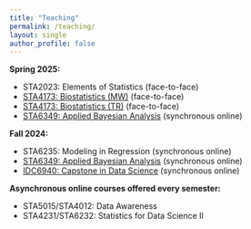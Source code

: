 ```yaml
---
title: "Teaching"
permalink: /teaching/
layout: single
author_profile: false
---
```


<b>Spring 2025:</b>

<ul>
  <li>STA2023: Elements of Statistics (face-to-face)
  <li><a href="https://samanthaseals.github.io/STA4173Sp25MW/">STA4173: Biostatistics (MW)</a> (face-to-face)</li>
  <li><a href="https://samanthaseals.github.io/STA4173Sp25TR/">STA4173: Biostatistics (TR)</a> (face-to-face)</li>
  <li><a href="https://samanthaseals.github.io/STA6349Sp25/">STA6349: Applied Bayesian Analysis</a> (synchronous online)</li>
</ul>

<b>Fall 2024:</b>

<ul>
  <li>STA6235: Modeling in Regression (synchronous online)</li>
  <li><a href="https://samanthaseals.github.io/STA6349Fa24/">STA6349: Applied Bayesian Analysis</a> (synchronous online)</li>
  <li><a href="https://capstone4ds.github.io/project.html">IDC6940: Capstone in Data Science</a> (synchronous online)</li>
</ul>

<b>Asynchronous online courses offered every semester:</b>

<ul>
  <li>STA5015/STA4012: Data Awareness</li>
  <li>STA4231/STA6232: Statistics for Data Science II</li>
</ul>





